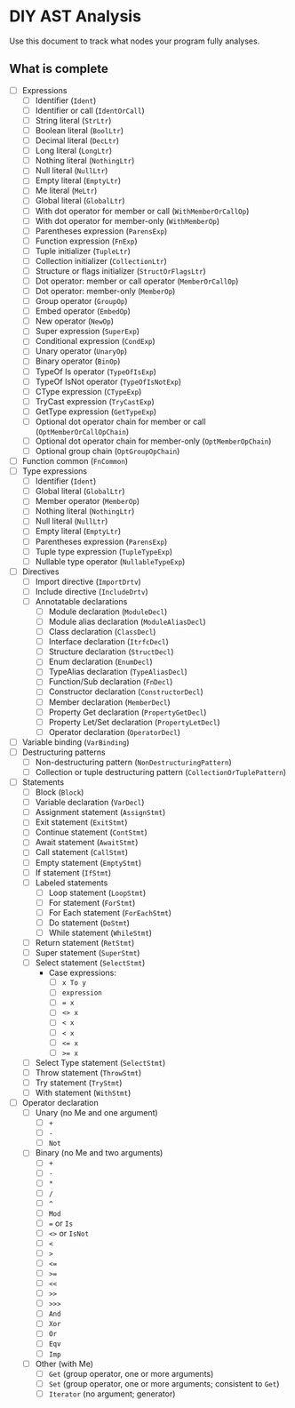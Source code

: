 # DIY AST Analysis

Use this document to track what nodes your program fully analyses.

## What is complete

- [ ] Expressions
  - [ ] Identifier (`Ident`)
  - [ ] Identifier or call (`IdentOrCall`)
  - [ ] String literal  (`StrLtr`)
  - [ ] Boolean literal (`BoolLtr`)
  - [ ] Decimal literal (`DecLtr`)
  - [ ] Long literal (`LongLtr`)
  - [ ] Nothing literal (`NothingLtr`)
  - [ ] Null literal (`NullLtr`)
  - [ ] Empty literal (`EmptyLtr`)
  - [ ] Me literal (`MeLtr`)
  - [ ] Global literal (`GlobalLtr`)
  - [ ] With dot operator for member or call  (`WithMemberOrCallOp`)
  - [ ] With dot operator for member-only (`WithMemberOp`)
  - [ ] Parentheses expression (`ParensExp`)
  - [ ] Function expression (`FnExp`)
  - [ ] Tuple initializer (`TupleLtr`)
  - [ ] Collection initializer (`CollectionLtr`)
  - [ ] Structure or flags initializer (`StructOrFlagsLtr`)
  - [ ] Dot operator: member or call operator (`MemberOrCallOp`)
  - [ ] Dot operator: member-only (`MemberOp`)
  - [ ] Group operator (`GroupOp`)
  - [ ] Embed operator (`EmbedOp`)
  - [ ] New operator (`NewOp`)
  - [ ] Super expression (`SuperExp`)
  - [ ] Conditional expression (`CondExp`)
  - [ ] Unary operator (`UnaryOp`)
  - [ ] Binary operator (`BinOp`)
  - [ ] TypeOf Is operator (`TypeOfIsExp`)
  - [ ] TypeOf IsNot operator (`TypeOfIsNotExp`)
  - [ ] CType expression (`CTypeExp`)
  - [ ] TryCast expression (`TryCastExp`)
  - [ ] GetType expression (`GetTypeExp`)
  - [ ] Optional dot operator chain for member or call (`OptMemberOrCallOpChain`)
  - [ ] Optional dot operator chain for member-only (`OptMemberOpChain`)
  - [ ] Optional group chain (`OptGroupOpChain`)
- [ ] Function common (`FnCommon`)
- [ ] Type expressions
  - [ ] Identifier (`Ident`)
  - [ ] Global literal (`GlobalLtr`)
  - [ ] Member operator (`MemberOp`)
  - [ ] Nothing literal (`NothingLtr`)
  - [ ] Null literal (`NullLtr`)
  - [ ] Empty literal (`EmptyLtr`)
  - [ ] Parentheses expression (`ParensExp`)
  - [ ] Tuple type expression (`TupleTypeExp`)
  - [ ] Nullable type operator (`NullableTypeExp`)
- [ ] Directives
  - [ ] Import directive (`ImportDrtv`)
  - [ ] Include directive (`IncludeDrtv`)
  - [ ] Annotatable declarations
    - [ ] Module declaration (`ModuleDecl`)
    - [ ] Module alias declaration (`ModuleAliasDecl`)
    - [ ] Class declaration (`ClassDecl`)
    - [ ] Interface declaration (`ItrfcDecl`)
    - [ ] Structure declaration (`StructDecl`)
    - [ ] Enum declaration (`EnumDecl`)
    - [ ] TypeAlias declaration (`TypeAliasDecl`)
    - [ ] Function/Sub declaration (`FnDecl`)
    - [ ] Constructor declaration (`ConstructorDecl`)
    - [ ] Member declaration (`MemberDecl`)
    - [ ] Property Get declaration (`PropertyGetDecl`)
    - [ ] Property Let/Set declaration (`PropertyLetDecl`)
    - [ ] Operator declaration (`OperatorDecl`)
- [ ] Variable binding (`VarBinding`)
- [ ] Destructuring patterns
  - [ ] Non-destructuring pattern (`NonDestructuringPattern`)
  - [ ] Collection or tuple destructuring pattern (`CollectionOrTuplePattern`)
- [ ] Statements
  - [ ] Block (`Block`)
  - [ ] Variable declaration (`VarDecl`)
  - [ ] Assignment statement (`AssignStmt`)
  - [ ] Exit statement (`ExitStmt`)
  - [ ] Continue statement (`ContStmt`)
  - [ ] Await statement (`AwaitStmt`)
  - [ ] Call statement (`CallStmt`)
  - [ ] Empty statement (`EmptyStmt`)
  - [ ] If statement (`IfStmt`)
  - [ ] Labeled statements
    - [ ] Loop statement (`LoopStmt`)
    - [ ] For statement (`ForStmt`)
    - [ ] For Each statement (`ForEachStmt`)
    - [ ] Do statement (`DoStmt`)
    - [ ] While statement (`WhileStmt`)
  - [ ] Return statement (`RetStmt`)
  - [ ] Super statement (`SuperStmt`)
  - [ ] Select statement (`SelectStmt`)
    - Case expressions:
      - [ ] `x To y`
      - [ ] `expression`
      - [ ] `= x`
      - [ ] `<> x`
      - [ ] `< x`
      - [ ] `< x`
      - [ ] `<= x`
      - [ ] `>= x`
  - [ ] Select Type statement (`SelectStmt`)
  - [ ] Throw statement (`ThrowStmt`)
  - [ ] Try statement (`TryStmt`)
  - [ ] With statement (`WithStmt`)
- [ ] Operator declaration
  - [ ] Unary (no Me and one argument)
    - [ ] `+`
    - [ ] `-`
    - [ ] `Not`
  - [ ] Binary (no Me and two arguments)
    - [ ] `+`
    - [ ] `-`
    - [ ] `*`
    - [ ] `/`
    - [ ] `^`
    - [ ] `Mod`
    - [ ] `=` or `Is`
    - [ ] `<>` or `IsNot`
    - [ ] `<`
    - [ ] `>`
    - [ ] `<=`
    - [ ] `>=`
    - [ ] `<<`
    - [ ] `>>`
    - [ ] `>>>`
    - [ ] `And`
    - [ ] `Xor`
    - [ ] `Or`
    - [ ] `Eqv`
    - [ ] `Imp`
  - [ ] Other (with Me)
    - [ ] `Get` (group operator, one or more arguments)
    - [ ] `Set` (group operator, one or more arguments; consistent to `Get`)
    - [ ] `Iterator` (no argument; generator)